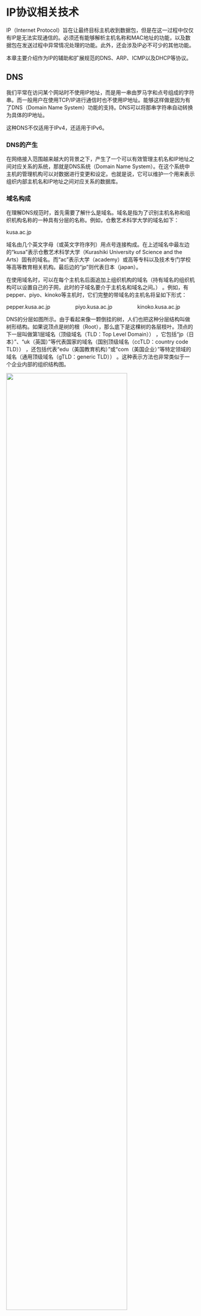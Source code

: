 # IP协议相关技术
IP（Internet Protocol）旨在让最终目标主机收到数据包，但是在这一过程中仅仅有IP是无法实现通信的。必须还有能够解析主机名称和MAC地址的功能，以及数据包在发送过程中异常情况处理的功能。此外，还会涉及IP必不可少的其他功能。

本章主要介绍作为IP的辅助和扩展规范的DNS、ARP、ICMP以及DHCP等协议。

## DNS
我们平常在访问某个网站时不使用IP地址，而是用一串由罗马字和点号组成的字符串。而一般用户在使用TCP/IP进行通信时也不使用IP地址。能够这样做是因为有了DNS（Domain Name System）功能的支持。DNS可以将那串字符串自动转换为具体的IP地址。

这种DNS不仅适用于IPv4，还适用于IPv6。

### DNS的产生
在网络接入范围越来越大的背景之下，产生了一个可以有效管理主机名和IP地址之间对应关系的系统，那就是DNS系统（Domain Name System）。在这个系统中主机的管理机构可以对数据进行变更和设定。也就是说，它可以维护一个用来表示组织内部主机名和IP地址之间对应关系的数据库。

### 域名构成
在理解DNS规范时，首先需要了解什么是域名。域名是指为了识别主机名称和组织机构名称的一种具有分层的名称。例如，仓敷艺术科学大学的域名如下：

kusa.ac.jp

域名由几个英文字母（或英文字符序列）用点号连接构成。在上述域名中最左边的“kusa”表示仓敷艺术科学大学（Kurashiki University of Science and the Arts）固有的域名。而“ac”表示大学（academy）或高等专科以及技术专门学校等高等教育相关机构。最后边的“jp”则代表日本（japan）。

在使用域名时，可以在每个主机名后面追加上组织机构的域名（持有域名的组织机构可以设置自己的子网，此时的子域名要介于主机名和域名之间。） 。例如，有pepper、piyo、kinoko等主机时，它们完整的带域名的主机名将呈如下形式：

pepper.kusa.ac.jp $~~~~~~~~~~~~~~~$ piyo.kusa.ac.jp $~~~~~~~~~~~~~~~$  kinoko.kusa.ac.jp

DNS的分层如图所示。由于看起来像一颗倒挂的树，人们也把这种分层结构叫做树形结构。如果说顶点是树的根（Root），那么底下是这棵树的各层枝叶。顶点的下一层叫做第1层域名（顶级域名（TLD：Top Level Domain）） ，它包括“jp（日本）”、“uk（英国）”等代表国家的域名（国别顶级域名（ccTLD：country code TLD）） ，还包括代表“edu（美国教育机构）”或“com（美国企业）”等特定领域的域名（通用顶级域名（gTLD：generic TLD）） 。这种表示方法也非常类似于一个企业内部的组织结构图。

<img src=".//5/1.png" width="80%">

#### 域名服务器
域名服务器是指管理域名的主机和相应的软件，它可以管理所在分层的域的相关信息。其所管理的分层叫做ZONE。如图所示，每层都设有一个域名服务器。

<img src=".//5/2.png" width="80%">

根部所设置的DNS叫做根域名服务器。它对DNS的检索数据功能起着至关重要的作用。根域名服务器中注册着根以下第1层域名服务器的IP地址。以图为例，根域名服务器中，注册了那些管理的域名服务器的IP地址。反之，如果想要新增一个类似jp或org的域名或修改某个已有域名，就得在根域名服务器中进行追加或变更。

如果某一层下面再没有其他分层，就可以自由地指定主机名称或子网名称。不过，如果想修改该分层的域名或重新设置域名服务器的IP地址，还必须得在其上层的域名服务器中进行追加或修改。

因此，域名和域名服务器需要按照分层进行设置。如果域名服务器宕机，那么针对该域的DNS查询也就无法正常工作。因此，为了提高容灾能力，一般会设置至少两个以上的域名服务器。一旦第一个域名服务器无法提供查询时，就会自动转到第二个甚至第三个域名服务器上进行，以此可以按照顺序进行灾备处理。

所有的域名服务器都必须注册根域名服务器的IP地址。因为DNS根据IP地址进行检索时，需要从根域名服务器开始按顺序进行。

#### 解析器
进行DNS查询的主机和软件叫做DNS解析器。用户所使用的工作站或个人电脑都属于解析器。一个解析器至少要注册一个以上域名服务器的IP地址。通常，它至少包括组织内部的域名服务器的IP地址。

### DNS查询
<img src=".//5/3.png" width="80%">

解析器为了调查IP地址，向域名服务器（该图中，不仅可以访问同一域中的域名服务器，还可以访问其他域的域名服务器。） 进行查询处理。接收这个查询请求的域名服务器首先会在自己的数据库进行查找。如果有该域名所对应的IP地址就返回。如果没有，则域名服务器再向上一层根域名服务器进行查询处理。因此，如图所示，从根开始对这棵树按照顺序进行遍历，直到找到指定的域名服务器，并由这个域名服务器返回想要的数据。

解析器和域名服务器将最新了解到的信息暂时保存在缓存里（缓存的时限可以在提供信息的域名服务上进行设置。） 。这样，可以减少每次查询时的性能消耗。

<img src=".//5/4.png" width="80%">

1.首先搜索浏览器的 DNS 缓存，缓存中维护一张域名与 IP 地址的对应表

2.若没有命中，则继续搜索操作系统的 DNS 缓存

3.若仍然没有命中，则操作系统将域名发送至本地域名服务器，本地域名服务器采用递归查询自己的 DNS 缓存，查找成功则返回结果

4.若本地域名服务器的 DNS 缓存没有命中，则本地域名服务器向上级域名服务器进行迭代查询

5.首先本地域名服务器向根域名服务器发起请求，根域名服务器返回顶级域名服务器的地址给本地服务器

6.本地域名服务器拿到这个顶级域名服务器的地址后，就向其发起请求，获取权限域名服务器的地址

7.本地域名服务器根据权限域名服务器的地址向其发起请求，最终得到该域名对应的 IP 地址

8.本地域名服务器将得到的 IP 地址返回给操作系统，同时自己将 IP 地址缓存起来

9.操作系统将 IP 地址返回给浏览器，同时自己也将 IP 地址缓存起

10.至此，浏览器就得到了域名对应的 IP 地址，并将 IP 地址缓存起

### DNS的其他信息
前面提到DNS是一种通过主机名检索IP地址的系统。然而，它所管理的信息不仅仅是这些主机名跟IP地址之间的映射关系。它还要管理众多其他信息。

<img src=".//5/5.png" width="50%">

## ARP
只要确定了IP地址，就可以向这个目标地址发送IP数据报。然而，在底层数据链路层，进行实际通信时却有必要了解每个IP地址所对应的MAC地址。

### ARP概要
ARP（Address Resolution Protocol） 是一种解决地址问题的协议。以目标IP地址为线索，用来定位下一个应该接收数据分包的网络设备对应的MAC地址。如果目标主机不在同一个链路上时，可以通过ARP查找下一跳路由器的MAC地址。不过ARP只适用于IPv4，不能用于IPv6。IPv6中可以用ICMPv6替代ARP发送邻居探索消息.

### ARP工作机制
简单地说，ARP是借助ARP请求与ARP响应两种类型的包确定MAC地址的。

如图所示，假定主机A向同一链路上的主机B发送IP包，主机A的IP地址为172.20.1.1，主机B的IP地址为172.20.1.2，它们互不知道对方的MAC地址。

<img src=".//5/6.png" width="80%">

主机A为了获得主机B的MAC地址，起初要通过广播发送一个ARP请求包。这个包中包含了想要了解其MAC地址的主机IP地址。也就是说，ARP请求包中已经包含了主机B的IP地址172.20.1.2。由于广播的包可以被同一个链路上所有的主机或路由器接收，因此ARP的请求包也就会被这同一个链路上所有的主机和路由器进行解析。如果ARP请求包中的目标IP地址与自己的IP地址一致，那么这个节点就将自己的MAC地址塞入ARP响应包返回给主机A。

如果每发送一个IP数据报都要进行一次ARP请求以此确定MAC地址，那将会造成不必要的网络流量，因此，通常的做法是把获取到的MAC地址缓存（是指预见到同样的信息可能会再次使用，从而在内存中开辟一块区域记忆这些信息。）一段时间。即把第一次通过ARP获取到的MAC地址作为IP对MAC的映射关系记忆到一个ARP缓存表中，下一次再向这个IP地址发送数据报时不需再重新发送ARP请求，而是直接使用这个缓存表当中的MAC地址进行数据报的发送。

<img src=".//5/7.png" width="80%">

### 跨数据链路情况
如图所示，主机A想要发送IP数据报给主机B时必须得经过路由器C。即使知道了主机B的MAC地址，由于路由器C会隔断两个网络，还是无法实现直接从主机A发送数据报给主机B。此时，主机A必须得先将数据报发送给路由器C的MAC地址C1。

<img src=".//5/8.png" width="80%">

此外，假定MAC地址就用广播地址，那么路由器D也将会收到该广播消息。于是路由器D又将该消息转发给路由器C，导致数据包被重复发送两次。

### RARP
RARP（Reverse Address Resolution Protocol）是将ARP反过来，从MAC地址定位IP地址的一种协议。例如将打印机服务器等小型嵌入式设备接入到网络时就经常会用得到。

平常我们可以通过个人电脑设置IP地址，也可以通过DHCP（Dynamic Host Configuration Protocol，具体请参考5.5节。DHCP可以像RARP一样分配一个固定的IP地址。） 自动分配获取IP地址。然而，对于使用嵌入式设备时，会遇到没有任何输入接口或无法通过DHCP动态获取IP地址的情况（通过个人电脑连接这个嵌入式设备时虽然可以为其指定IP地址，但是用DHCP动态分配IP地址，有时会遇到无法知道所分配的IP是多少的情况。）。

在类似情况下，就可以使用RARP。为此，需要架设一台RARP服务器，从而在这个服务器上注册设备的MAC地址及其IP地址（使用RARP的前提是认为MAC地址就是设备固有的一个值。）。然后再将这个设备接入到网络，插电启动设备时，该设备会发送一条“我的MAC地址是......，请告诉我，我的IP地址应该是什么”的请求信息。RARP服务器接到这个消息后返回类似于“MAC地址为......的设备，IP地址为......”的信息给这个设备。而设备就根据从RARP服务器所收到的应答信息设置自己的IP地址。

<img src=".//5/9.png" width="80%">

### 代理ARP
通常ARP包会被路由器隔离，但是采用代理ARP（Proxy ARP）的路由器可以将ARP请求转发给邻近的网段。由此，两个以上网段的节点之间可以像在同一个网段中一样进行通信。

在目前的TCP/IP网络当中，一般情况下用路由器连接多个网络时，会在每个网段上定义各自的子网，从而进行路由控制。然而，对于那些不支持设定子网掩码的老设备来说，不使用代理ARP，有时就无法更好地使用网络。

## ICMP
### 辅助IP的ICMP
架构IP网络时需要特别注意两点：确认网络是否正常工作，以及遇到异常时进行问题诊断。

ICMP的主要功能包括，确认IP包是否成功送达目标地址，通知在发送过程当中IP包被废弃的具体原因，改善网络设置等。有了这些功能以后，就可以获得网络是否正常、设置是否有误以及设备有何异常等信息，从而便于进行网络上的问题诊断。

在IP通信中如果某个IP包因为某种原因未能达到目标地址，那么这个具体的原因将由ICMP负责通知。如图，主机A向主机B发送了数据包，由于某种原因，途中的路由器2未能发现主机B的存在，这时，路由器2就会向主机A发送一个ICMP包，说明发往主机B的包未能成功。

<img src=".//5/10.png" width="80%">

ICMP的消息大致可以分为两类：一类是通知出错原因的错误消息，另一类是用于诊断的查询消息。

<img src=".//5/11.png" width="80%">

### 主要的ICMP消息
#### ICMP目标不可达消息
IP路由器无法将IP数据包发送给目标地址时，会给发送端主机返回一个目标不可达（Destination Unreachable Message）的ICMP消息，并在这个消息中显示不可达的具体原因，如表所示。

<img src=".//5/12.png" width="80%">

#### ICMP重定向消息
如果路由器发现发送端主机使用了次优的路径发送数据，那么它会返回一个ICMP重定向（ICMP Redirect Message）的消息给这个主机。在这个消息中包含了最合适的路由信息和源数据。这主要发生在路由器持有更好的路由信息的情况下。路由器会通过这样的ICMP消息给发送端主机一个更合适的发送路由。

<img src=".//5/13.png" width="80%">

不过，多数情况下由于这种重定向消息成为引发问题的原因，所以往往不进行这种设置。

#### ICMP超时消息
IP包中有一个字段叫做TTL（Time To Live，生存周期），它的值随着每经过一次路由器就会减1（当IP包在路由器上停留1秒以上时减去所停留的秒数，但是现在绝大多数设备并不做这样的处理。），直到减到0时该IP包会被丢弃。此时，IP路由器将会发送一个ICMP超时的消息（ICMP Time Exceeded Message，错误号0（错误号1表示将被拆分包做重构处理时超时。））给发送端主机，并通知该包已被丢弃。

设置IP包生存周期的主要目的，是为了在路由控制遇到问题发生循环状况时，避免IP包无休止地在网络上被转发。此外，有时可以用TTL控制包的到达范围，例如设置一个较小的TTL值。

<img src=".//5/14.png" width="80%">

有一款充分利用ICMP超时消息的应用叫做traceroute（在UNIX、MacOS中是这个命令，而在Windows中对等的命令叫做tracert。）。它可以显示出由执行程序的主机到达特定主机之前历经多少路由器。它的原理就是利用IP包的生存期限从1开始按照顺序递增的同时发送UDP包，强制接收ICMP超时消息的一种方法。这样可以将所有路由器的IP地址逐一呈现。这个程序在网络上发生问题时，是问题诊断常用的一个强大工具。具体用法是在UNIX命令行里输入“traceroute 目标主机地址”即可。

#### ICMP回送消息
用于进行通信的主机或路由器之间，判断所发送的数据包是否已经成功到达对端的一种消息。可以向对端主机发送回送请求的消息（ICMP Echo Request Message，类型8），也可以接收对端主机发回来的回送应答消息（ICMP Echo Reply Message，类型0）。网络上最常用的ping命令（Packet InterNetwork Groper，判断对端主机是否可达的一种命令。）就是利用这个消息实现的。

<img src=".//5/15.png" width="80%">

### 其他ICMP消息
#### ICMP原点抑制消息
在使用低速广域线路的情况下，连接WAN的路由器可能会遇到网络拥堵的问题。ICMP原点抑制消息的目的就是为了缓和这种拥堵情况。当路由器向低速线路发送数据时，其发送队列的残存变为零而无法发送出去时，可以向IP包的源地址发送一个ICMP原点抑制（ICMP Source Quench Message）消息。收到这个消息的主机借此了解在整个线路的某一处发生了拥堵的情况，从而打开IP包的传输间隔。然而，由于这种ICMP可能会引起不公平的网络通信，一般不被使用

#### ICMP路由器探索消息
主要用于发现与自己相连网络中的路由器。当一台主机发出ICMP路由器请求（Router Solicitaion）时，路由器则返回ICMP路由器公告消息（Router Advertisement）给主机。

#### ICMP地址掩码消息
主要用于主机或路由器想要了解子网掩码的情况。可以向那些目标主机或路由器发送ICMP地址掩码请求消息（ICMP Address Mask Request），然后通过接收ICMP地址掩码应答消息（ICMP Address Mask Reply）获取子网掩码的信息。

### ICMPv6
#### ICMPv6作用
IPv4中ICMP仅作为一个辅助作用支持IPv4。也就是说，在IPv4时期，即使没有ICMP，仍然可以实现IP通信。然而，在IPv6中，ICMP的作用被扩大，如果没有ICMPv6，IPv6就无法进行正常通信。

尤其在IPv6中，从IP地址定位MAC地址的协议从ARP转为ICMP的邻居探索消息（Neighbor Discovery）。这种邻居探索消息融合了IPv4的ARP、ICMP重定向以及ICMP路由器选择消息等功能于一体，甚至还提供自动设置IP地址的功能（ICMPv6中没有DNS服务器的通知功能，因此实际上需要与DHCPv6组合起来才能实现自动设置IP地址。）。

ICMPv6中将ICMP大致分为两类：一类是错误消息，另一类是信息消息。类型0～127属于错误消息，128～255属于信息消息。

<img src=".//5/16.png" width="80%">

<img src=".//5/17.png" width="80%">

#### 邻居探索
ICMPv6中从类型133至类型137的消息叫做邻居探索消息。这种邻居探索消息对于IPv6通信起着举足轻重的作用。邻居请求消息用于查询IPv6的地址与MAC地址的对应关系，并由邻居宣告消息得知MAC地址（IPv4中查询IP地址与MAC地址对应关系用到的是ARP。）。邻居请求消息利用IPv6的多播地址（IPv4中所使用的ARP采用广播，使得不支持ARP的节点也会收到包，造成一定的浪费。） 实现传输。

<img src=".//5/18.png" width="80%">

此外，由于IPv6中实现了即插即用的功能，所以在没有DHCP服务器的环境下也能实现IP地址的自动获取。如果是一个没有路由器的网络，就使用MAC地址作为链路本地单播地址。而在一个有路由器的网络环境中，可以从路由器获得IPv6地址的前面部分，后面部分则由MAC地址进行设置。此时可以利用路由器请求消息和路由器宣告消息进行设置。

<img src=".//5/19.png" width="80%">

## DHCP
### DHCP实现即插即用
如果逐一为每一台主机设置IP地址会非常繁琐的事情。特别是在移动使用笔记本电脑、智能终端以及平板电脑等设备时，每移动到一个新的地方，都要重新设置IP地址。

于是，为了实现自动设置IP地址、统一管理IP地址分配，就产生了DHCP（Dynamic Host Configuration Protocol）协议。有了DHCP，计算机只要连接到网络，就可以进行TCP/IP通信。也就是说，DHCP让即插即用（指只要物理上一连通，无需专门设置就可以直接使用这个物理设备。） 变得可能。而DHCP不仅在IPv4中，在IPv6中也可以使用。

<img src=".//5/20.png" width="80%">

### DHCP工作机制
使用DHCP之前，首先要架设一台DHCP服务器（很多时候用该网段的路由器充当DHCP服务器。）。然后将DHCP所要分配的IP地址设置到服务器上。此外，还需要将相应的子网掩码、路由控制信息以及DNS服务器的地址等设置到服务器上。

关于从DHCP中获取IP地址的流程，以图5.17为例简单说明的话，主要分为两个阶段（在发送DHCP发现包与DHCP请求包时，DHCP即插即用的IP地址尚未确定。因此，DHCP发现包的目标地址为广播地址255.255.255.255，而源地址则为0.0.0.0，表示未知。）。

<img src=".//5/21.png" width="80%">

使用DHCP时，如果DHCP服务器遇到故障，将导致无法自动分配IP地址，从而也导致网段内所有主机之间无法进行TCP/IP通信。为了避免此类问题的发生，通常人们会架设两台或两台以上的DHCP服务器。不过启动多个DHCP服务器时，由于每个服务器内部都记录着IP地址分配情况的信息，因此可能会导致几处分配的IP地址相互冲突（为了避免这种地址重复的危险，可以在DHCP服务器上区分所要分配的地址。）。

为了检查所要分配的IP地址以及已经分配了的IP地址是否可用，DHCP服务器或DHCP客户端必须具备以下功能：

#### DHCP服务器
在分配IP地址前发送ICMP回送请求包，确认没有返回应答。

#### DHCP客户端
针对从DHCP那里获得的IP地址发送ARP请求包，确认没有返回应答。

### DHCP中继代理
家庭网络大多都只有一个以太网（无线LAN）的网段，与其连接的主机台数也不会太多。因此，只要有一台DHCP服务器就足以应对IP地址分配的需求，而大多数情况下都由宽带路由器充当这个DHCP的角色。

相比之下，一个企业或学校等较大规模组织机构的网络环境当中，一般会有多个以太网（无线LAN）网段。在这种情况下，若要针对每个网段都设置DHCP服务器将会是个庞大的工程。即使路由器可以分担DHCP的功能，如果网络中有不下100个路由器，就要为100个路由器设置它们各自可分配IP地址的范围，并对这些范围进行后续的变更维护，这将是一个极其耗时和难于管理的工作（DHCP服务器分配的IP地址范围，有时会随着服务器或打印机等固定IP设备的增减而不得不发生变化。）。也就是说将DHCP服务器分设到各个路由器上，于管理和运维都不是件有益的事。

因此，在这类网络环境中，往往需要将DHCP统一管理。具体方法可以使用DHCP中继代理来实现。有了DHCP中继代理以后，对不同网段的IP地址分配也可以由一个DHCP服务器统一进行管理和运维。

这种方法使得在每个网段架设一个DHCP服务器被取代，只需在每个网段设置一个DHCP中继代理即可（DHCP中继代理多数为路由器，不过也有在主机中安装某些软件得以实现的情况。）。它可以设置DHCP服务器的IP地址，从而可以在DHCP服务器上为每个网段注册IP地址的分配范围。

DHCP客户端会向DHCP中继代理发送DHCP请求包，而DHCP中继代理在收到这个广播包以后再以单播的形式发给DHCP服务器。服务器端收到该包以后再向DHCP中继代理返回应答，并由DHCP中继代理将此包转发给DHCP客户端（DHCP包中包含发出请求的主机的MAC地址。DHCP中继代理正是利用这个MAC地址将包返回给了DHCP客户端。）。由此，DHCP服务器即使不在同一个链路上也可以实现统一分配和管理IP地址。

<img src=".//5/22.png" width="80%">

## NAT
### NAT定义
NAT（Network Address Translator）是用于在本地网络中使用私有地址，在连接互联网时转而使用全局IP地址的技术。除转换IP地址外，还出现了可以转换TCP、UDP端口号的NAPT（Network Address PortsTranslator）技术，由此可以实现用一个全局IP地址与多个主机的通信。

<img src=".//5/23.png" width="80%">

NAT（NAPT）实际上是为正在面临地址枯竭的IPv4而开发的技术。不过，在IPv6中为了提高网络安全也在使用NAT，在IPv4和IPv6之间的相互通信当中常常使用NAT-PT。

### NAT工作机制
在NAT（NAPT）路由器的内部，有一张自动生成的用来转换地址的表。当10.0.0.10向163.221.120.9发送第一个包时生成这张表，并按照表中的映射关系进行处理。

当私有网络内的多台机器同时都要与外部进行通信时，仅仅转换IP地址，人们不免担心全局IP地址是否不够用。这时采用如图所示的包含端口号一起转换的方式（NAPT）可以解决这个问题。

<img src=".//5/24.png" width="80%">

图中，主机163.221.120.9的端口号是80，LAN中有两个客户端10.0.0.10和10.0.0.11同时进行通信，并且这两个客户端的本地端口都是1025。此时，仅仅转换IP地址为某个全局地址202.244.174.37，会令转换后的所有数字完全一致。为此，只要将10.0.0.11的端口号转换为1026就可以解决问题。如图所示，生成一个NAPT路由器的转换表，就可以正确地转换地址跟端口的组合，令客户端A、B能同时与服务器之间进行通信。

这种转换表在NAT路由器上自动生成。例如，在TCP的情况下，建立TCP连接首次握手时的SYN包一经发出，就会生成这个表。而后又随着收到关闭连接时发出FIN包的确认应答从表中被删除。

### NAT-PT (NAPT-PT)
现在很多互联网服务都基于IPv4。如果这些服务不能做到在IPv6中也能正常使用的话，搭建IPv6网络环境的优势也就无从谈起了。

为了解决这个问题，就产生了NAT-PT（NAPT-PT）（PT是Protocol Translation的缩写。严格来讲NAT-PT用来翻译IP地址，而NAPT-PT则是用来翻译IP首部与端口号的。） 规范。NAT-PT是将IPv6的首部转换为IPv4的首部的一种技术。有了这种技术，那些只有IPv6地址的主机也就能够与IPv4地址的其他主机进行通信了。

<img src=".//5/25.png" width="80%">

### NAT的潜在问题
由于NAT（NAPT）都依赖于自己的转换表，因此会有如下几点限制：

1. 无法从NAT的外部向内部服务器建立连接（虽然可以指定端口号允许向内部访问，但是数量要受限于全局IP地址的个数，1个IP地址和端口号代表内部一个私有地址）。

2. 转换表的生成与转换操作都会产生一定的开销。
